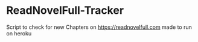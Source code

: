 # ReadNovelFull-Tracker
Script to check for new Chapters on https://readnovelfull.com made to run on heroku
